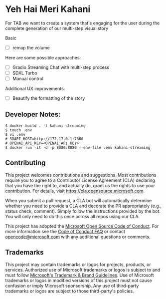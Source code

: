 # Yeh Hai Meri Kahani

For TAB we want to create a system that's engaging for the user during the complete generation of our multi-step visual story

Basic 
- [ ] remap the volume
 
Here are some possible approaches:

- [ ] Gradio Streaming Chat with multi-step process
- [ ] SDXL Turbo
- [ ] Manual control

Additional UX improvements:
- [ ] Beautify the formatting of the story

## Developer Notes:

```
$ docker build . -t kahani-streaming
$ touch .env
$ vi .env
# SDAPI_HOST=http://172.17.0.1:7860
# OPENAI_API_KEY=<OPENAI_API_KEY>
$ docker run -it -d -p 8080:8080 --env-file .env kahani-streaming
```
## Contributing

This project welcomes contributions and suggestions.  Most contributions require you to agree to a
Contributor License Agreement (CLA) declaring that you have the right to, and actually do, grant us
the rights to use your contribution. For details, visit https://cla.opensource.microsoft.com.

When you submit a pull request, a CLA bot will automatically determine whether you need to provide
a CLA and decorate the PR appropriately (e.g., status check, comment). Simply follow the instructions
provided by the bot. You will only need to do this once across all repos using our CLA.

This project has adopted the [Microsoft Open Source Code of Conduct](https://opensource.microsoft.com/codeofconduct/).
For more information see the [Code of Conduct FAQ](https://opensource.microsoft.com/codeofconduct/faq/) or
contact [opencode@microsoft.com](mailto:opencode@microsoft.com) with any additional questions or comments.

## Trademarks

This project may contain trademarks or logos for projects, products, or services. Authorized use of Microsoft 
trademarks or logos is subject to and must follow 
[Microsoft's Trademark & Brand Guidelines](https://www.microsoft.com/en-us/legal/intellectualproperty/trademarks/usage/general).
Use of Microsoft trademarks or logos in modified versions of this project must not cause confusion or imply Microsoft sponsorship.
Any use of third-party trademarks or logos are subject to those third-party's policies.
